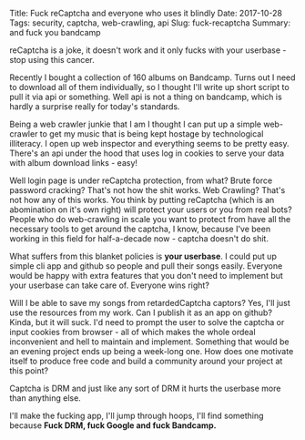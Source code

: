 Title: Fuck reCaptcha and everyone who uses it blindly
Date: 2017-10-28
Tags: security, captcha, web-crawling, api
Slug: fuck-recaptcha
Summary: and fuck you bandcamp


reCaptcha is a joke, it doesn't work and it only fucks with your userbase - stop using this cancer.

Recently I bought a collection of 160 albums on Bandcamp. Turns out I need to download all of them individually,
so I thought I'll write up short script to pull it via api or something. Well api is not a thing on bandcamp,
which is hardly a surprise really for today's standards.

Being a web crawler junkie that I am I thought I can put up a simple web-crawler to get my music that is being kept
hostage by technological illiteracy.
I open up web inspector and everything seems to be pretty easy. There's an api under the hood that uses log in
cookies to serve your data with album download links - easy!

Well login page is under reCaptcha protection, from what?
Brute force password cracking? That's not how the shit works. Web Crawling? That's not how any of this works.
You think by putting reCaptcha (which is an abomination on it's own right) will protect your users or you from real bots?
People who do web-crawling in scale you want to protect from have all the necessary tools to get around the captcha,
I know, because I've been working in this field for half-a-decade now - captcha doesn't do shit.

What suffers from this blanket policies is __your userbase__. I could put up simple cli app and github so people
and pull their songs easily. Everyone would be happy with extra features that you don't need to implement
but your userbase can take care of. Everyone wins right?

Will I be able to save my songs from retardedCaptcha captors? Yes, I'll just use the resources from my work.
Can I publish it as an app on github? Kinda, but it will suck. I'd need to prompt the user to solve the captcha
or input cookies from browser - all of which makes the whole ordeal inconvenient and hell to maintain and implement.
Something that would be an evening project ends up being a week-long one.
How does one motivate itself to produce free code and build a community around your project at this point?

Captcha is DRM and just like any sort of DRM it hurts the userbase more than anything else.

I'll make the fucking app, I'll jump through hoops, I'll find something because
__Fuck DRM, fuck Google and fuck Bandcamp.__
